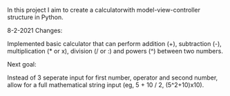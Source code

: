In this project I aim to create a calculatorwith model-view-controller structure in Python.

8-2-2021 Changes:

Implemented basic calculator that can perform addition (+), subtraction (-), multiplication (* or x), division (/ or :) and powers (^) between two numbers.

Next goal:

Instead of 3 seperate input for first number, operator and second number, allow for a full mathematical string input (eg, 5 + 10 / 2, (5^2+10)x10).
